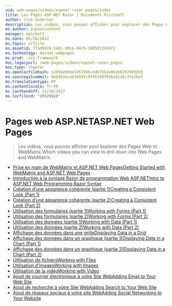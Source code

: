 ```yaml
---
uid: web-pages/videos/aspnet-razor-pages/index
title: Les Pages ASP.NET Razor | Documents Microsoft
author: rick-anderson
description: Les vidéos, vous pouvez afficher pour explorer des Pages Web et WebMatrix.
ms.author: aspnetcontent
manager: wpickett
ms.date: 05/18/2012
ms.topic: article
ms.assetid: ffad842d-548c-40c6-84c5-10858133e972
ms.technology: dotnet-webpages
ms.prod: .net-framework
msc.legacyurl: /web-pages/videos/aspnet-razor-pages
msc.type: chapter
ms.openlocfilehash: c2656e666e3267895ced67562e0b3e6292d83d3d
ms.sourcegitcommit: 9a9483aceb34591c97451997036a9120c3fe2baf
ms.translationtype: HT
ms.contentlocale: fr-FR
ms.lasthandoff: 11/10/2017
ms.locfileid: "26529928"
---
```

<a name="aspnet-web-pages"></a><span data-ttu-id="ea3c1-103">Pages web ASP.NET</span><span class="sxs-lookup"><span data-stu-id="ea3c1-103">ASP.NET Web Pages</span></span>
=================
> <span data-ttu-id="ea3c1-104">Les vidéos, vous pouvez afficher pour explorer des Pages Web et WebMatrix.</span><span class="sxs-lookup"><span data-stu-id="ea3c1-104">Which videos you can view to drill down into Web Pages and WebMatrix.</span></span>


- [<span data-ttu-id="ea3c1-105">Prise en main de WebMatrix et ASP.NET Web Pages</span><span class="sxs-lookup"><span data-stu-id="ea3c1-105">Getting Started with WebMatrix and ASP.NET Web Pages</span></span>](getting-started-with-webmatrix-and-aspnet-web-pages.md)
- [<span data-ttu-id="ea3c1-106">Introduction à la syntaxe Razor de programmation Web ASP.NET</span><span class="sxs-lookup"><span data-stu-id="ea3c1-106">Intro to ASP.NET Web Programming Razor Syntax</span></span>](introduction-to-aspnet-web-programming-using-the-razor-syntax.md)
- [<span data-ttu-id="ea3c1-107">Création d’une apparence cohérente (partie 1)</span><span class="sxs-lookup"><span data-stu-id="ea3c1-107">Creating a Consistent Look (Part 1)</span></span>](creating-a-consistent-look-part-1.md)
- [<span data-ttu-id="ea3c1-108">Création d’une apparence cohérente (partie 2)</span><span class="sxs-lookup"><span data-stu-id="ea3c1-108">Creating a Consistent Look (Part 2)</span></span>](creating-a-consistent-look-part-2.md)
- [<span data-ttu-id="ea3c1-109">Utilisation des formulaires (partie 1)</span><span class="sxs-lookup"><span data-stu-id="ea3c1-109">Working with Forms (Part 1)</span></span>](working-with-forms-part-1.md)
- [<span data-ttu-id="ea3c1-110">Utilisation des formulaires (partie 2)</span><span class="sxs-lookup"><span data-stu-id="ea3c1-110">Working with Forms (Part 2)</span></span>](working-with-forms-part-2.md)
- [<span data-ttu-id="ea3c1-111">Utilisation des données (partie 1)</span><span class="sxs-lookup"><span data-stu-id="ea3c1-111">Working with Data (Part 1)</span></span>](working-with-data-part-1.md)
- [<span data-ttu-id="ea3c1-112">Utilisation des données (partie 2)</span><span class="sxs-lookup"><span data-stu-id="ea3c1-112">Working with Data (Part 2)</span></span>](working-with-data-part-2.md)
- [<span data-ttu-id="ea3c1-113">Affichage des données dans une grille</span><span class="sxs-lookup"><span data-stu-id="ea3c1-113">Displaying Data in a Grid</span></span>](displaying-data-in-a-grid.md)
- [<span data-ttu-id="ea3c1-114">Affichage des données dans un graphique (partie 1)</span><span class="sxs-lookup"><span data-stu-id="ea3c1-114">Displaying Data in a Chart (Part 1)</span></span>](displaying-data-in-a-chart-part-1.md)
- [<span data-ttu-id="ea3c1-115">Affichage des données dans un graphique (partie 2)</span><span class="sxs-lookup"><span data-stu-id="ea3c1-115">Displaying Data in a Chart (Part 2)</span></span>](displaying-data-in-a-chart-part-2.md)
- [<span data-ttu-id="ea3c1-116">Utilisation de fichiers</span><span class="sxs-lookup"><span data-stu-id="ea3c1-116">Working with Files</span></span>](working-with-files.md)
- [<span data-ttu-id="ea3c1-117">Utilisation d’images</span><span class="sxs-lookup"><span data-stu-id="ea3c1-117">Working with Images</span></span>](working-with-images.md)
- [<span data-ttu-id="ea3c1-118">Utilisation de la vidéo</span><span class="sxs-lookup"><span data-stu-id="ea3c1-118">Working with Video</span></span>](working-with-video.md)
- [<span data-ttu-id="ea3c1-119">Ajout de courrier électronique à votre Site Web</span><span class="sxs-lookup"><span data-stu-id="ea3c1-119">Adding Email to Your Web Site</span></span>](adding-email-to-your-web-site.md)
- [<span data-ttu-id="ea3c1-120">Ajout de recherche à votre Site Web</span><span class="sxs-lookup"><span data-stu-id="ea3c1-120">Adding Search to Your Web Site</span></span>](adding-search-to-your-web-site.md)
- [<span data-ttu-id="ea3c1-121">Ajout de réseaux sociaux à votre site Web</span><span class="sxs-lookup"><span data-stu-id="ea3c1-121">Adding Social Networking to Your Website</span></span>](adding-social-networking-to-your-website.md)
